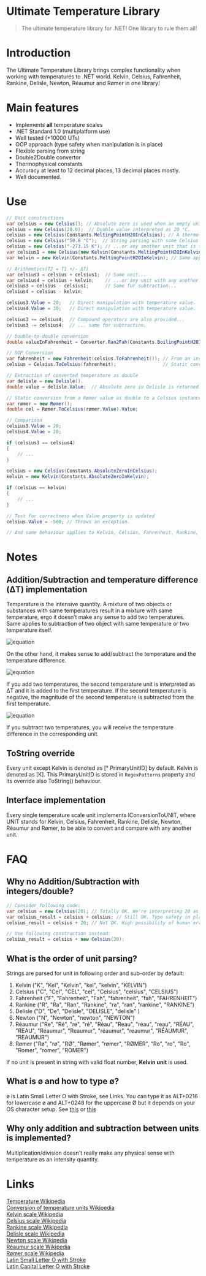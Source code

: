 # Ultimate Temperature Library
> The ultimate temperature library for .NET! One library to rule them all! 

# Introduction
The Ultimate Temperature Library brings complex functionality when working with temperatures to .NET world. Kelvin, Celsius, Fahrenheit, Rankine, Delisle, Newton, Réaumur and Rømer in one library!


# Main features
- Implements **all** temperature scales
- .NET Standard 1.0 (multiplatform use)
- Well tested (+10000 UTs)
- OOP approach (type safety when manipulation is in place)
- Flexible parsing from string
- Double2Double convertor 
- Thermophysical constants
- Accuracy at least to 12 decimal places, 13 decimal places mostly.
- Well documented.


# Use
```csharp
// Unit constructions
var celsius = new Celsius(); // Absolute zero is used when an empty unit constructor is called.
celsius = new Celsius(20.0);  // Double value interpreted as 20 °C.
celsius = new Celsius(Constants.MeltingPointH2OInCelsius); // A thermo-physical constant used as double.
celsius = new Celsius("50.8 °C");  // String parsing with some Celsius scale value and unit...
celsius = new Celsius("-273.15 K"); // ...or any another unit that is transferred appropriately.
var celsius1 = new Celsius(new Kelvin(Constants.MeltingPointH2OInKelvin)); // Directly from other unit.
var kelvin = new Kelvin(Constants.MeltingPointH2OInKelvin); // Same applies to other unit ctors.

// Arithmetics(T2 = T1 +/- ΔT)
var celsius3 = celsius + celsius1;  // Same unit...
var celsius4 = celsius + kelvin;    // ...or any unit with any another unit.
celsius3 = celsius - celsius1;      // Same for subtraction...
celsius4 = celsius - kelvin;

celsius3.Value = 20;   // Direct manipulation with temperature value.
celsius4.Value = 30;   // Direct manipulation with temperature value.

celsius3 += celsius4;  // Compound operators are also provided...
celsius3 -= celsius4;  // ... same for subtraction.

// Double-to-double conversion
double valueInFahrenheit = Converter.Ran2Fah(Constants.BoilingPointH2OInRankine);

// OOP Conversion
var fahrenheit = new Fahrenheit(celsius.ToFahrenheit()); // From an instance.
celsius = Celsius.ToCelsius(fahrenheit);                 // Static conversion.

// Extraction of converted temperature as double
var delisle = new Delisle().
double value = delisle.Value;  // Absolute zero in Delisle is returned.

// Static conversion from a Rømer value as double to a Celsius instance and double extraction
var rømer = new Rømer();
double cel = Rømer.ToCelsius(rømer.Value).Value; 

// Comparison
celsius3.Value = 20;
celsius4.Value = 20;

if (celsius3 == celsius4)
{
	// ...
}

celsius = new Celsius(Constants.AbsoluteZeroInCelsius);
kelvin = new Kelvin(Constants.AbsoluteZeroInKelvin);

if (celsius == kelvin)
{
	// ...
}

// Test for correctness when Value property is updated
celsius.Value = -500; // Throws an exception.

// And same behaviour applies to Kelvin, Celsius, Fahrenheit, Rankine, Delisle, Newton, Réaumur and Rømer.
```


# Notes

## Addition/Subtraction and temperature difference (ΔT) implementation
Temperature is the intensive quantity. A mixture of two objects or substances with same temperatures result in a mixture with same temperature, ergo it doesn’t make any sense to add two temperatures. Same applies to subtraction of two object with same temperature or two temperature itself.

![equation](https://latex.codecogs.com/gif.latex?\forall&space;\left&space;(&space;T_1&space;=&space;T_2&space;\right&space;):&space;T_1&space;=&space;T_1&space;&plus;&space;T_2&space;\Leftrightarrow&space;T_2&space;=&space;T_1&space;&plus;&space;T_2)

On the other hand, it makes sense to add/subtract the temperature and the temperature difference.

![equation](https://latex.codecogs.com/gif.latex?T_2&space;=&space;T_1&space;&plus;&space;\Delta&space;T&space;\par&space;\Delta&space;T&space;=&space;T_2&space;-&space;T_1)

If you add two temperatures, the second temperature unit is interpreted as ΔT and it is added to the first temperature. If the second temperature is negative, the magnitude of the second temperature is subtracted from the first temperature.

![equation](https://latex.codecogs.com/gif.latex?\forall&space;\left&space;(\Delta&space;T&space;>&space;T_{Ref_{lower}}):&space;T_2&space;=&space;T_1&space;&plus;&space;\Delta&space;T&space;\Rightarrow&space;T_2&space;>&space;T_1&space;\par&space;\forall&space;\left&space;(\Delta&space;T&space;<&space;T_{Ref_{lower}}):&space;T_2&space;=&space;T_1&space;&plus;&space;\Delta&space;T&space;\Rightarrow&space;T_2&space;<&space;T_1)

If you subtract two temperatures, you will receive the temperature difference in the corresponding unit.

## ToString override
Every unit except Kelvin is denoted as [° PrimaryUnitID] by default. Kelvin is denoted as [K]. This PrimaryUnitID is stored in `RegexPatterns` property and its override also ToString() behaviour.

## Interface implementation
Every single temperature scale unit implements IConversionToUNIT, where UNIT stands for Kelvin, Celsius, Fahrenheit, Rankine, Delisle, Newton, Réaumur and Rømer, to be able to convert and compare with any another unit.


# FAQ
## Why no Addition/Subtraction with integers/double?
```csharp
// Consider following code:
var celsius = new Celsius(20); // Totally OK. We're interpreting 20 as potential Celsius temperature value.
var celsius_result = celsius + celsius; // Still OK. Type safety in place.
celsius_result = celsius + 20; // Not OK. High possibility of human error. Is 20 really 20 °C?

// Use following construction instead:
celsius_result = celsius + new Celsius(20);
```

## What is the order of unit parsing?
Strings are parsed for unit in following order and sub-order by default:

1. Kelvin ("K", "Kel", "Kelvin", "kel", "kelvin", "KELVIN")
2. Celsius ("C", "Cel", "CEL", "cel", "Celsius", "celsius", "CELSIUS")
3. Fahrenheit ("F", "Fahrenheit", "Fah", "fahrenheit", "fah", "FAHRENHEIT")
4. Rankine ("R", "Ra", "Ran", "Rankine", "ra", "ran", "rankine", "RANKINE")
5. Delisle ("D", "De", "Delisle", "DELISLE", "delisle" )
6. Newton ("N", "Newton", "newton", "NEWTON")
7. Réaumur ("Re", "Ré", "re", "ré", "Réau", "Reau", "réau", "reau", "RÉAU", "REAU", "Réaumur", "Reaumur", "réaumur", "reaumur", "RÉAUMUR", "REAUMUR")
8. Rømer ("Rø", "rø", "RØ", "Rømer", "rømer", "RØMER", "Ro", "ro", "Ro", "Romer", "romer", "ROMER")

If no unit is present in string with valid float number, **Kelvin unit** is used.

## What is ø and how to type ø?
ø is Latin Small Letter O with Stroke, see Links. You can type it as ALT+0216 for lowercase ø and ALT+0248 for the uppercase Ø but it depends on your OS character setup. See [this](http://www.fileformat.info/tip/microsoft/enter_unicode.htm) or [this](https://support.office.com/en-us/article/insert-ascii-or-unicode-latin-based-symbols-and-characters-d13f58d3-7bcb-44a7-a4d5-972ee12e50e0)

## Why only addition and subtraction between units is implemented?
Multiplication/division doesn't really make any physical sense with temperature as an intensity quantity.


# Links
[Temperature Wikipedia](https://en.wikipedia.org/wiki/Temperature)<br>
[Conversion of temperature units Wikipedia](https://en.wikipedia.org/wiki/Conversion_of_units_of_temperature)<br>
[Kelvin scale Wikipedia](https://en.wikipedia.org/wiki/Kelvin)<br>
[Celsius scale Wikipedia](https://en.wikipedia.org/wiki/Celsius)<br>
[Rankine scale Wikipedia](https://en.wikipedia.org/wiki/Rankine_scale)<br>
[Delisle scale Wikipedia](https://en.wikipedia.org/wiki/Delisle_scale)<br>
[Newton scale Wikipedia](https://en.wikipedia.org/wiki/Newton_scale)<br>
[Réaumur scale Wikipedia](https://en.wikipedia.org/wiki/R%C3%A9aumur_scale)<br>
[Rømer scale Wikipedia](https://en.wikipedia.org/wiki/R%C3%B8mer_scale)<br>
[Latin Small Letter O with Stroke](https://unicode-table.com/en/00F8/)<br>
[Latin Capital Letter O with Stroke](https://unicode-table.com/en/00D8/)<br>
